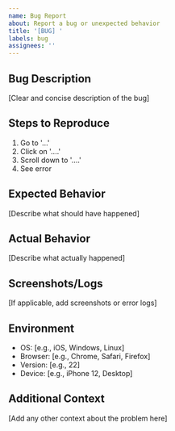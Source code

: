 ```yaml
---
name: Bug Report
about: Report a bug or unexpected behavior
title: '[BUG] '
labels: bug
assignees: ''
---
```


## Bug Description

[Clear and concise description of the bug]

## Steps to Reproduce

1. Go to '...'
2. Click on '....'
3. Scroll down to '....'
4. See error

## Expected Behavior

[Describe what should have happened]

## Actual Behavior

[Describe what actually happened]

## Screenshots/Logs

[If applicable, add screenshots or error logs]

## Environment

- OS: [e.g., iOS, Windows, Linux]
- Browser: [e.g., Chrome, Safari, Firefox]
- Version: [e.g., 22]
- Device: [e.g., iPhone 12, Desktop]

## Additional Context

[Add any other context about the problem here]
